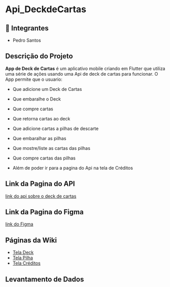 # Api_DeckdeCartas

## 👥 Integrantes

- Pedro Santos

## Descrição do Projeto

**App de Deck de Cartas** é um aplicativo mobile criando em Flutter que utiliza uma série de ações usando uma Api de deck de cartas para funcionar.
O App permite que o usuario:

- Que adicione um Deck de Cartas
- Que embaralhe o Deck
- Que compre cartas
- Que retorna cartas ao deck
- Que adicione cartas a pilhas de descarte
- Que embaralhar as pilhas
- Que mostre/liste as cartas das pilhas
- Que compre cartas das pilhas

- Além de poder ir para a pagina do Api na tela de Créditos

## Link da Pagina do API
  
[link do api sobre o deck de cartas](https://deckofcardsapi.com/?ref=public_apis&utm_medium=website)

## Link da Pagina do Figma

[link do Figma](https://www.figma.com/design/r8AAOni2qNzEvufN3XqNcp/Api_deckCartas?node-id=0-1&p=f&t=Adi3AipAE2i7kXsR-0)

## Páginas da Wiki

- [Tela Deck](https://github.com/PedroSantosMenezesdeJesus/Api_DeckdeCartas/wiki/Tela-Deck)
- [Tela Pilha](https://github.com/PedroSantosMenezesdeJesus/Api_DeckdeCartas/wiki/Tela-Pilha)
- [Tela Créditos](https://github.com/PedroSantosMenezesdeJesus/Api_DeckdeCartas/wiki/Tela-Cr%C3%A9ditos)

## Levantamento de Dados
